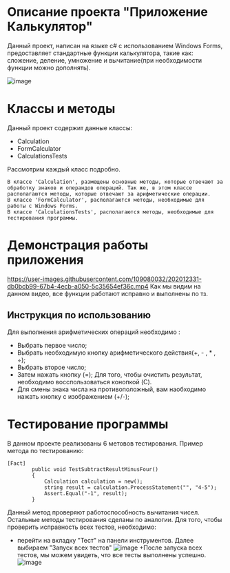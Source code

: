 # Описание проекта "Приложение Калькулятор"
Данный проект, написан на языке с# с использованием Windows Forms, предоставляет стандартные функции калькулятора, такие как: сложение, деление, умножение и вычитание(при необходимости функции можно дополнять).

![image](https://user-images.githubusercontent.com/109080032/202008900-db944593-9502-4aad-97ca-ed284fb91021.png)
# Классы и методы
Данный проект содержит данные классы:
+ Calculation 
+ FormCalculator
+ CalculationsTests 

 Рассмотрим каждый класс подробно.
 
    В классе 'Calculation', размещены основные методы, которые отвечают за обработку знаков и операндов операций. Так же, в этом классе располагаются методы, которые отвечают за арифметические операции.
    В классе 'FormCalculator', располагаются методы, необходимые для работы с Windows Forms.
    В классе 'CalculationsTests', располагаются методы, необходимые для тестирования программы.
    
 # Демонстрация работы приложения
https://user-images.githubusercontent.com/109080032/202012331-db0bcb99-67b4-4ecb-a050-5c35654ef36c.mp4
Как мы видим на данном видео, все функции работают исправно и выполнены по тз.

## Инструкция по использованию

Для выполнения арифметических операций необходимо :
+ Выбрать первое число;
+ Выбрать необходимую кнопку арифметического действия(+, - , * , ÷);
+ Выбрать второе число;
+ Затем нажать кнопку (=);
Для того, чтобы очистить результат, необходимо восспользоваться конопкой (C).
+ Для смены знака числа на противоположный, вам наобходимо нажать кнопку с изображением (+/-);
    
# Тестирование программы
В данном проекте реализованы 6 метовов тестирования.
Пример метода по тестированию:
```
[Fact]
        public void TestSubtractResultMinusFour()
        {
            Calculation calculation = new();
            string result = calculation.ProcessStatement("", "4-5");
            Assert.Equal("-1", result);
        }
```
Данный метод проверяют работоспособность вычитания чисел.
Остальные методы тестирования сделаны по аналогии.
    Для того, чтобы проверить исправность всех тестов, необходимо:
+ перейти на вкладку "Тест" на панели инструментов. Далее выбираем "Запуск всех тестов"
![image](https://user-images.githubusercontent.com/109080032/202014086-fc235fcc-8383-4054-a131-8b8f96d1d2cc.png)
+После запуска всех тестов, мы можем увидеть, что все тесты выполнены успешно.
![image](https://user-images.githubusercontent.com/109080032/202014382-db124b2d-5b61-46ec-b862-95ff28beb887.png)

